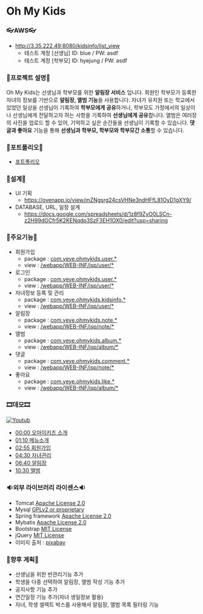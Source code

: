 # Oh My Kids

### 👓AWS👓
- http://3.35.222.49:8080/kidsinfo/list_view
  - 테스트 계정 [선생님] ID: blue / PW: asdf
  - 테스트 계정 [학부모] ID: hyejung / PW: asdf


### 🎫프로젝트 설명🎫 

 Oh My Kids는 선생님과 학부모를 위한 <b>알림장 서비스</b> 입니다.
 회원인 학부모가 등록한 자녀의 정보를 기반으로 <b>알림장, 앨범 기능</b>을 사용합니다. 
 자녀가 유치원 또는 학교에서 있었던 일상을 선생님이 기록하여 <b>학부모에게 공유</b>하거나, 학부모도 가정에서의 일상이나 선생님에게 전달하고자 하는 사항을 기록하여 <b>선생님에게 공유</b>합니다. 
 앨범은 여러장의 사진을 업로드 할 수 있어, 기억하고 싶은 순간들을 선생님이 기록할 수 있습니다. <b>댓글과 좋아요</b> 기능을 통해 <b>선생님과 학부모, 학부모와 학부모간 소통</b>할 수 있습니다.


### 🎨포트폴리오🎨
 - [포트폴리오](https://github.com/Hyejung85/Spring_Ohmykids_0910/blob/develope/portfolio.pdf/)
 
### 📃설계📃
 - UI 기획
   - https://ovenapp.io/view/mZNgsrg24csVHNe3ndHFfL81OyD1gXY9/
 - DATABASE, URL, 일정 설계
   - https://docs.google.com/spreadsheets/d/1z8f9ZyO0LSCn-z2H99dGCfr5K2KENqdp3SzF3EH1OX0/edit?usp=sharing 
 
### 🛒주요기능🛒
 - 회원가입
   - package : [com.yeye.ohmykids.user.*](https://https://github.com/Hyejung85/Ohmykids_0910/tree/develope/src/main/java/com/yeye/ohmykids/user/)
   - view : [/webapp/WEB-INF/jsp/user/*](https://github.com/Hyejung85/Ohmykids_0910/tree/develope/src/main/webapp/WEB-INF/jsp/user/)
 - 로그인
   - package : [com.yeye.ohmykids.user.*](https://https://github.com/Hyejung85/Ohmykids_0910/tree/develope/src/main/java/com/yeye/ohmykids/user/)
   - view :  [/webapp/WEB-INF/jsp/user/*](https://github.com/Hyejung85/Ohmykids_0910/tree/develope/src/main/webapp/WEB-INF/jsp/user/)
 - 자녀정보 등록 및 관리
   - package : [com.yeye.ohmykids.kidsinfo.*](https://github.com/Hyejung85/Ohmykids_0910/tree/develope/src/main/java/com/yeye/ohmykids/kidsinfo/)
   - view :  [/webapp/WEB-INF/jsp/user/*](https://github.com/Hyejung85/Ohmykids_0910/tree/develope/src/main/webapp/WEB-INF/jsp/user/)
 - 알림장
   - package : [com.yeye.ohmykids.note.*](https://github.com/Hyejung85/Ohmykids_0910/tree/develope/src/main/java/com/yeye/ohmykids/note/)
   - view :  [/webapp/WEB-INF/jsp/note/*](https://github.com/Hyejung85/Ohmykids_0910/tree/develope/src/main/webapp/WEB-INF/jsp/note/)
 - 앨범
   - package : [com.yeye.ohmykids.album.*](https://github.com/Hyejung85/Ohmykids_0910/tree/develope/src/main/java/com/yeye/ohmykids/album/)
   - view :  [/webapp/WEB-INF/jsp/album/*](https://github.com/Hyejung85/Ohmykids_0910/tree/develope/src/main/webapp/WEB-INF/jsp/album/)
 - 댓글
   - package : [com.yeye.ohmykids.comment.*](https://github.com/Hyejung85/Ohmykids_0910/tree/develope/src/main/java/com/yeye/ohmykids/comment/)
   - view : [/webapp/WEB-INF/jsp/note/*](https://github.com/Hyejung85/Ohmykids_0910/tree/develope/src/main/webapp/WEB-INF/jsp/note/)
 - 좋아요
   - package : [com.yeye.ohmykids.like.*](https://github.com/Hyejung85/Ohmykids_0910/tree/develope/src/main/java/com/yeye/ohmykids/like/)
   - view : [/webapp/WEB-INF/jsp/album/*](https://github.com/Hyejung85/Ohmykids_0910/tree/develope/src/main/webapp/WEB-INF/jsp/album/)

### 🎞데모🎞
[![Youtub](https://img.youtube.com/vi/7vUZikr1uHI/0.jpg)](https://youtu.be/7vUZikr1uHI/)
   - [00:00 오마이키즈 소개](https://youtu.be/7vUZikr1uHI?t=2/)
   - [01:10 메뉴소개](https://youtu.be/7vUZikr1uHI?t=74/)
   - [02:55 회원가입](https://youtu.be/7vUZikr1uHI?t=176/)
   - [04:30 자녀관리](https://youtu.be/7vUZikr1uHI?t=270/)
   - [06:40 알림장](https://youtu.be/7vUZikr1uHI?t=400/)
   - [10:30 앨범](https://youtu.be/7vUZikr1uHI?t=630/)

### 🔉외부 라이브러리 라이센스🔉
 - Tomcat [Apache License 2.0](https://www.apache.org/licenses/LICENSE-2.0) 
 - Mysql [GPLv2 or proprietary](https://www.gnu.org/licenses/gpl-3.0.html)
 - Spring framework [Apache License 2.0](https://www.apache.org/licenses/LICENSE-2.0)  
 - Mybatis [Apache License 2.0](https://www.apache.org/licenses/LICENSE-2.0)
 - Bootstrap [MIT License](https://opensource.org/licenses/MIT)
 - jQuery [MIT License](https://opensource.org/licenses/MIT)
 - 이미지 출처 : [pixabay](https://pixabay.com/ko/)
 
 ### 🎁향후 계획🎁
  - 선생님을 위한 반관리기능 추가
  - 학생을 다중 선택하여 알림장, 앨범 작성 기능 추가
  - 공지사항 기능 추가
  - 연간일정 기능 추가(자녀 생일정보 활용)
  - 자녀, 학생 셀렉트 박스를 사용해서 알림장, 앨범 목록 필터링 기능
